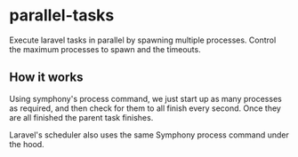 # parallel-tasks

Execute laravel tasks in parallel by spawning multiple processes. Control the maximum processes to spawn and the timeouts. 

## How it works
Using symphony's process command, we just start up as many processes as required, and then check for them to all finish every second. Once they are all finished the parent task finishes.

Laravel's scheduler also uses the same Symphony process command under the hood.
